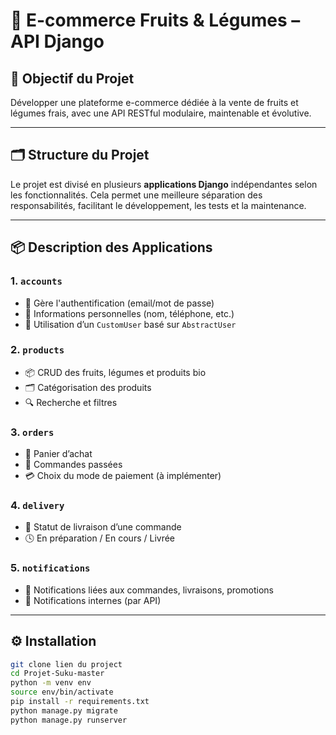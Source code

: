 # 🍏 E-commerce Fruits & Légumes – API Django

## 🎯 Objectif du Projet

Développer une plateforme e-commerce dédiée à la vente de fruits et légumes frais, avec une API RESTful modulaire, maintenable et évolutive.

---

## 🗂 Structure du Projet

Le projet est divisé en plusieurs **applications Django** indépendantes selon les fonctionnalités. Cela permet une meilleure séparation des responsabilités, facilitant le développement, les tests et la maintenance.


---

## 📦 Description des Applications

### 1. `accounts`
- 📌 Gère l'authentification (email/mot de passe)
- 📇 Informations personnelles (nom, téléphone, etc.)
- 🔐 Utilisation d’un `CustomUser` basé sur `AbstractUser`

### 2. `products`
- 📦 CRUD des fruits, légumes et produits bio
- 🗂 Catégorisation des produits
- 🔍 Recherche et filtres

### 3. `orders`
- 🛒 Panier d’achat
- 📑 Commandes passées
- 💳 Choix du mode de paiement (à implémenter)

### 4. `delivery`
- 🚚 Statut de livraison d’une commande
- 🕓 En préparation / En cours / Livrée

### 5. `notifications`
- 🔔 Notifications liées aux commandes, livraisons, promotions
- 📨 Notifications internes (par API)

---

## ⚙️ Installation

```bash
git clone lien du project
cd Projet-Suku-master
python -m venv env
source env/bin/activate
pip install -r requirements.txt
python manage.py migrate
python manage.py runserver


